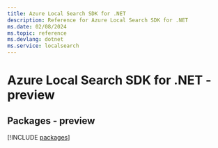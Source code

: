```yaml
---
title: Azure Local Search SDK for .NET
description: Reference for Azure Local Search SDK for .NET
ms.date: 02/08/2024
ms.topic: reference
ms.devlang: dotnet
ms.service: localsearch
---
```

# Azure Local Search SDK for .NET - preview
## Packages - preview
[!INCLUDE [packages](local-search-index.md)]